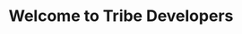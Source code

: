 ---
home: true
title: Welcome to Tribe Developers
actionText: Get Started →
actionLink: /getting-started
features:
- title: Simplicity First
  details: Minimal setup with markdown-centered project structure helps you focus on writing.
- title: Vue-Powered
  details: Enjoy the dev experience of Vue + webpack, use Vue components in markdown, and develop custom themes with Vue.
- title: Performant
  details: VuePress generates pre-rendered static HTML for each page, and runs as an SPA once a page is loaded.
footer: All Rights reserved | Copyright © 2019 Pandranki Global Private Limited
---